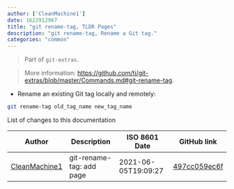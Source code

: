 ```yaml
---
author: ['CleanMachine1']
date: 1622912967
title: "git rename-tag, TLDR Pages"
description: "git rename-tag, Rename a Git tag."
categories: "common"
---
```

> Part of `git-extras`.

> More information: <https://github.com/tj/git-extras/blob/master/Commands.md#git-rename-tag>.

- Rename an existing Git tag locally and remotely:

```bash
git rename-tag old_tag_name new_tag_name
```
List of changes to this documentation


Author | Description | ISO 8601 Date | GitHub link
------|-----|-----|-----
[CleanMachine1](mailto:78213164+CleanMachine1@users.noreply.github.com) | git-rename-tag: add page | 2021-06-05T19:09:27 | [497cc059ec6f](https://github.com/tldr-pages/tldr/commit/497cc059ec6fb997a06d6b5752c145711997d8e6)

